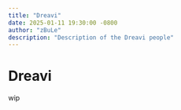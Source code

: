 ```yaml
---
title: "Dreavi"
date: 2025-01-11 19:30:00 -0800
author: "zBuLe"
description: "Description of the Dreavi people"
---
```


# Dreavi

wip
